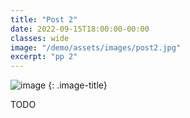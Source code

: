 ```yaml
---
title: "Post 2"
date: 2022-09-15T18:00:00-00:00
classes: wide
image: "/demo/assets/images/post2.jpg"
excerpt: "pp 2"
---
```

![image](/demo/assets/images/post2.jpg)
{: .image-title}

TODO
